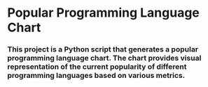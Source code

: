 # Popular Programming Language Chart

### This project is a Python script that generates a popular programming language chart. The chart provides visual representation of the current popularity of different programming languages based on various metrics.
